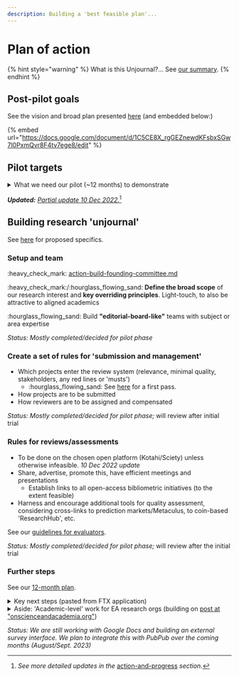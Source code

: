 ```yaml
---
description: Building a 'best feasible plan'...
---
```


# Plan of action

{% hint style="warning" %}
What is this Unjournal?... See [our summary](./#in-a-nutshell).
{% endhint %}

## Post-pilot goals

See the vision and broad plan presented [here](https://docs.google.com/document/d/1C5CE8X\_rgGEZnewdKFsbxSGw7l0PxmQvr8F4tv7ege8/edit) (and embedded below:)

{% embed url="https://docs.google.com/document/d/1C5CE8X_rgGEZnewdKFsbxSGw7l0PxmQvr8F4tv7ege8/edit" %}

## Pilot targets

<details>

<summary>What we need our pilot (~12 months) to demonstrate</summary>

1. We actually **'do something'**
2. We can provide **credible reviews and ratings** that have value as measures of research quality comparable to (or better than) traditional journal systems
3. We identify important work that **informs global priorities**
4. We boost work in innovative and transparent and replicable formats (especially **dynamic documents**)
5. **Authors engage** with our process and find it useful
6. (As a push) Universities, grantmakers, and other arbiters **assign value** to Unjournal ratings

</details>

_**Updated:**_ [_Partial update 10 Dec 2022._](#user-content-fn-1)[^1]

## Building research 'unjournal'

See [here](../grants-and-proposals/acx-ltff-grant-proposal-as-submitted-successfull/) for proposed specifics.

### Setup and team

:heavy\_check\_mark: [action-build-founding-committee.md](../action-and-progress/pilot-steps/action-build-founding-committee.md "mention")

:heavy\_check\_mark:/:hourglass\_flowing\_sand: **Define the broad scope** of our research interest and **key overriding principles**. Light-touch, to also be attractive to aligned academics

:hourglass\_flowing\_sand: Build **"editorial-board-like"** teams with subject or area expertise

_Status: Mostly completed/decided for pilot phase_

### Create a set of rules for 'submission and management'

* Which projects enter the review system (relevance, minimal quality, stakeholders, any red lines or 'musts')
  * :hourglass\_flowing\_sand: See [here](../policies-projects-evaluation-workflow/considering-projects/) for a first pass.
* How projects are to be submitted
* How reviewers are to be assigned and compensated

_Status: Mostly completed/decided for pilot phase;_ will review after initial trial

### Rules for reviews/assessments

* To be done on the chosen open platform (Kotahi/Sciety) unless otherwise infeasible. _10 Dec 2022 update_
* Share, advertise, promote this, have efficient meetings and presentations
  * Establish links to all open-access bibliometric initiatives (to the extent feasible)
* Harness and encourage additional tools for quality assessment, considering cross-links to prediction markets/Metaculus, to coin-based 'ResearchHub', etc.

See our [guidelines for evaluators](../policies-projects-evaluation-workflow/evaluation/guidelines-for-evaluators/).

_Status: Mostly completed/decided for pilot phase;_ will review after the initial trial

### Further steps

See our [12-month plan](../grants-and-proposals/acx-ltff-grant-proposal-as-submitted-successfull/#the-twelve-month-plan).

<details>

<summary>Key next steps (pasted from FTX application)</summary>

The key elements of the plan:

Build a ‘founding committee’ of 5–8 experienced and enthusiastic EA-aligned/adjacent researchers at EA orgs, research academics, and practitioners (e.g., draw from speakers at recent EA Global meetings).

1. Host a meeting (and shared collaboration space/document), to come to a consensus/set of practical principles
2. Post and present our consensus (coming out of this meeting) on key fora. After a brief ‘followup period’ (\~1 week), consider adjusting the above consensus plan in light of feedback, and repost (and move forward).
3. Set up the basic platforms for posting and administering reviews and evaluations and offering curated links and categorizations of papers and projects. ~~Note: I am strongly leaning towards https://prereview.org/ as the main platform, which has indicated willingness to give us a flexible ‘experimental space~~’ Update: Kotahi/Sciety seems a more flexible solution.
4. Reach out to researchers in relevant areas and organizations and ask them to 'submit' their work for 'feedback and potential positive evaluations and recognition', and for a chance at a prize. The Unjournal will _not be an exclusive outlet._ Researchers are free to also submit the same work to 'traditional journals' at any point. However, whether submitted elsewhere or not, papers accepted by The Unjournal must be publicly hosted, with a DOI. Ideally the 'whole project' is maintained and updated, with all materials, in a single location.\
   \
   21 Sep 2022 s\_tatus:\_ 1-3 mostly completed. We have a good working and management group. We decided a platform and we're configuring it, and we have an interim workaround. We've reached out to researchers/orgs and got some good responses, but we need to find more platforms to disseminate and advertise this. We've identified and are engaging with four papers for the initial piloting. We aim to put out a larger prize-driven call soon and intake about 10 more papers/projects.

</details>

<details>

<summary>Aside: 'Academic-level' work for EA research orgs (building on <a href="https://onscienceandacademia.org/t/moving-science-beyond-closed-binary-static-journals-a-proposed-alternative-how-the-effective-altruist-and-nontraditional-nonprofit-sector-can-help-make-this-happen/1490">post at "onscienceandacademia.org"</a>)</summary>

_The approach below is largely integrated into the Unjournal proposal, but this is a suggestion for how organizations like RP might consider 'how to get feedback and boost credibility':_

1. **Host article** (or dynamic research project or 'registered report') on OSF or another place allowing time stamping & DOIs (see [my resources list in Airtable](https://airtable.com/shraTY0WcwsjJSANs) for a start)
2. Link this to [PREreview](https://prereview.org/reviews) (or similar tool or site) to solicit feedback and evaluation without requiring exclusive publication rights (again, see [Airtable list](https://airtable.com/shraTY0WcwsjJSANs))
3. **Directly solicit feedback** from EA-adjacent partners in academia and other EA-research orgs

_Next steps towards this approach:_

* **build our own systems** (assign ‘editors') to do this without bias and with incentives
* build standard metrics for interpreting these reviews (possibly incorporating prediction markets
* encourage them to leave their feedback through the PREreview or another platform

Also: Commit to publish academic reviews or ‘share in our internal group’ for further evaluation and reassessment or benchmarking of the ‘PREreview’ type reviews above. (Perhaps taking the [FreeOurKnowledge pledge relating to this](https://github.com/FreeOurKnowledge/website/issues/40))

</details>

_Status: We are still working with Google Docs and building an external survey interface. We plan to integrate this with PubPub over the coming months (August/Sept. 2023)_

[^1]: _See more detailed updates in the_ [action-and-progress](../action-and-progress/ "mention") _section._

